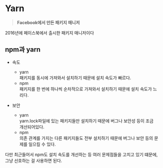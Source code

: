 # Yarn
  > **Facebook에서 만든 패키지 매니저**

  2016년에 페이스북에서 출시한 패키지 매니저이다

  ## npm과 yarn
  - 속도
    - yarn  
      패키지를 동시에 가져와서 설치하기 때문에 설치 속도가 빠르다.  
    - npm  
      패키지를 한 번에 하나씩 순차적으로 가져와서 설치하기 때문에 설치 속도가 느리다. 

  - 보안
    - yarn  
      yarn.lock파일에 있는 패키지들만 설치하기 때문에 버그나 보안성 등이 조금 개선되어있다.
    - npm  
      의존 관계를 가지는 다른 패키지들도 전부 설치하기 때문에 버그나 보안 등의 문제를 일으킬 수 있다.

  다만 최근들어서 npm도 설치 속도를 개선하는 등 여러 문제점들을 고치고 있기 떄문에, 그냥 선호하는 걸 사용하면 된다.